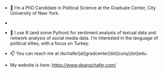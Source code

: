 
- 👀 I’m a PhD Candidate in Political Science at the Graduate Center, City University of New York.
- 
- 🌱 I use R (and some Python) for sentiment analysis of textual data and network analysis of social media data. I'm interested in the language of political elites, with a focus on Turkey.

- 📫 You can reach me at dschafer[at]gradcenter[dot]cuny[dot]edu.

- My website is here: https://www.deanschafer.com/

<!---
d-schafer/d-schafer is a ✨ special ✨ repository because its `README.md` (this file) appears on your GitHub profile.
You can click the Preview link to take a look at your changes.
--->
